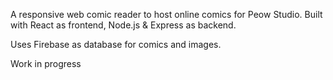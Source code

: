 A responsive web comic reader to host online comics for Peow Studio.
Built with React as frontend, Node.js & Express as backend.  

Uses Firebase as database for comics and images.

Work in progress
